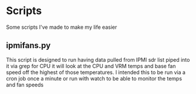 # Scripts
Some scripts I've made to make my life easier

## ipmifans.py
This script is designed to run having data pulled from IPMI sdr list piped into it via grep for CPU it will look at the CPU and VRM temps and base fan speed off the highest of those temperatures.
I intended this to be run via a cron job once a minute or run with watch to be able to monitor the temps and fan speeds

